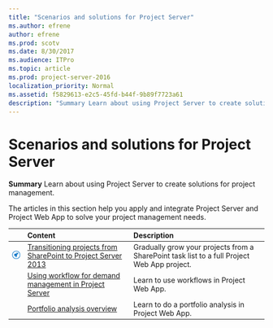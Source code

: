 ```yaml
---
title: "Scenarios and solutions for Project Server"
ms.author: efrene
author: efrene
ms.prod: scotv
ms.date: 8/30/2017
ms.audience: ITPro
ms.topic: article
ms.prod: project-server-2016
localization_priority: Normal
ms.assetid: f5829613-e2c5-45fd-b44f-9b89f7723a61
description: "Summary Learn about using Project Server to create solutions for project management."
---
```


# Scenarios and solutions for Project Server
 
 **Summary** Learn about using Project Server to create solutions for project management.
  
The articles in this section help you apply and integrate Project Server and Project Web App to solve your project management needs.
  
||**Content**|**Description**|
|:-----|:-----|:-----|
|![Building blocks](images/mod_icon_buildingblock_M.png)|[Transitioning projects from SharePoint to Project Server 2013](transitioning-projects-from-sharepoint-to-project-server-2013.md) <br/> |Gradually grow your projects from a SharePoint task list to a full Project Web App project.  <br/> |
||[Using workflow for demand management in Project Server](using-workflow-for-demand-management-in-project-server.md) <br/> |Learn to use workflows in Project Web App.  <br/> |
||[Portfolio analysis overview](portfolio-analysis-overview.md) <br/> |Learn to do a portfolio analysis in Project Web App.  <br/> |
   

